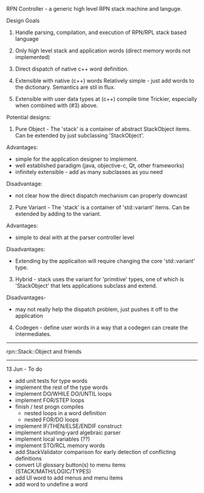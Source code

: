 
RPN Controller - a generic high level RPN stack machine and languge.

Design Goals

1. Handle parsing, compilation, and execution of RPN/RPL stack based language

2. Only high level stack and application words (direct memory words
   not implemented)

3. Direct dispatch of native c++ word definition.  
 
4. Extensible with native (c++) words
Relatively simple - just add words to the dictionary.  Semantics are
stil in flux.

5. Extensible with user data types at (c++) compile time
Trickier, especially when combined with (#3) above.

Potential designs:

1. Pure Object - The 'stack' is a container of abstract StackObject items.  Can be extended by
just subclassing 'StackObject'.

Advantages:
- simple for the application designer to implement.
- well established paradigm (java, objective-c, Qt, other frameworks)
- infinitely extensible - add as many subclasses as you need

Disadvantage:
- not clear how the direct dispatch mechanism can properly downcast 

2. Pure Variant - The 'stack' is a container of 'std::variant' items.
   Can be extended by adding to the variant.
   
Advantages:
- simple to deal with at the parser controller level

Disadvantages:
- Extending by the applicaiton will require changing the core
  'std::variant' type.
  
3. Hybrid - stack uses the variant for 'primitive' types, one of which
   is 'StackObject' that lets applications subclass and extend.

Disadvantages-
* may not really help the dispatch problem, just pushes it off to the
  application
  
4. Codegen - define user words in a way that a codegen can create the
   intermediates.
   
-------------------------
  rpn::Stack::Object and friends

-----------------------------------------------------------
  13 Jun - To do

* add unit tests for type words
* implement the rest of the type words
* implement DO/WHILE DO/UNTIL loops
* implement FOR/STEP loops 
* finish / test progn compiles
  * nested loops in a word definition
  * nested FOR/DO loops
* implement IF/THEN/ELSE/ENDIF construct
* implement shunting-yard algebraic parser
* implement local variables (??)
* implement STO/RCL memory words
* add StackValidator comparison for early detection of conflicting definitions
* convert UI glossary button(s) to menu items (STACK/MATH/LOGIC/TYPES)
* add UI word to add menus and menu items
* add word to undefine a word
